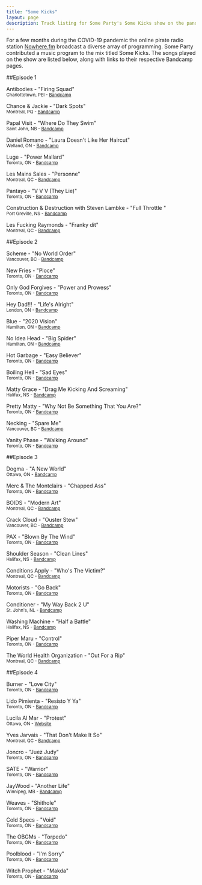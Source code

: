 ```yaml
---
title: "Some Kicks"
layout: page
description: Track listing for Some Party's Some Kicks show on the pandemic pirate radio station Nowhere.fm
---
```


For a few months during the COVID-19 pandemic the online pirate radio station [Nowhere.fm](https://www.nowherefm.net/) broadcast a diverse array of programming. Some Party contributed a music program to the mix titled Some Kicks. The songs played on the show are listed below, along with links to their respective Bandcamp pages.

##Episode 1

Antibodies - "Firing Squad"
<small><br/>Charlottetown, PEI - [Bandcamp](https://antibodieschtn.bandcamp.com)</small>

Chance & Jackie - "Dark Spots"
<small><br/>Montreal, PQ - [Bandcamp](https://chanceandjackie.bandcamp.com)</small>

Papal Visit	 - "Where Do They Swim"
<small><br/>Saint John, NB - [Bandcamp](https://papalvisit.bandcamp.com/)</small>

Daniel Romano - "Laura Doesn't Like Her Haircut"
<small><br/>Welland, ON - [Bandcamp](https://danielromano.bandcamp.com/)</small>

Luge - "Power Mallard"
<small><br/>Toronto, ON - [Bandcamp](https://hugeluge.bandcamp.com/)</small>

Les Mains Sales - "Personne"
<small><br/>Montreal, QC - [Bandcamp](https://lesmainssalesmontreal.bandcamp.com/)</small>

Pantayo - "V V V (They Lie)"
<small><br/>Toronto, ON - [Bandcamp](https://pantayo.bandcamp.com)</small>

Construction & Destruction with Steven Lambke - "Full Throttle "
<small><br/>Port Greville, NS - [Bandcamp](https://constructionanddestruction.bandcamp.com/)</small>

Les Fucking Raymonds - "Franky dit"
<small><br/>Montreal, QC - [Bandcamp](https://lesfuckingraymonds.bandcamp.com/)</small>

##Episode 2

Scheme - "No World Order"
<small><br/>Vancouver, BC - [Bandcamp](https://schemepunk.bandcamp.com)</small>

New Fries - "Ploce"
<small><br/>Toronto, ON - [Bandcamp](https://newfries.bandcamp.com/)</small>

Only God Forgives - "Power and Prowess"
<small><br/>Toronto, ON - [Bandcamp](https://onlygodforgivesto.bandcamp.com)</small>

Hey Dad!!! - "Life's Alright"
<small><br/>London, ON - [Bandcamp](https://getparty.bandcamp.com/track/lifes-alright)</small>

Blue - "2020 Vision"
<small><br/>Hamilton, ON - [Bandcamp](https://itcantallbeblue.bandcamp.com)</small>

No Idea Head - "Big Spider"
<small><br/>Hamilton, ON - [Bandcamp](https://drewthomson.bandcamp.com/album/no-idea-head)</small>

Hot Garbage - "Easy Believer"
<small><br/>Toronto, ON - [Bandcamp](https://hotgarbagemusic.com)</small>

Boiling Hell - "Sad Eyes"
<small><br/>Toronto, ON - [Bandcamp](https://boilinghell.bandcamp.com/)</small>

Matty Grace - "Drag Me Kicking And Screaming"
<small><br/>Halifax, NS - [Bandcamp](https://mattygrace.bandcamp.com/)</small>

Pretty Matty - "Why Not Be Something That You Are?"
<small><br/>Toronto, ON - [Bandcamp](https://prettymatty.com/)</small>

Necking - "Spare Me"
<small><br/>Vancouver, BC - [Bandcamp](https://neckingband.bandcamp.com/)</small>

Vanity Phase - "Walking Around"
<small><br/>Toronto, ON - [Bandcamp](https://vanityphase.bandcamp.com)</small>

##Episode 3

Dogma - "A New World"
<small><br/>Ottawa, ON - [Bandcamp](https://dogmapeacepunk.bandcamp.com/)</small>

Merc & The Montclairs - "Chapped Ass"
<small><br/>Toronto, ON - [Bandcamp](https://mercandthemontclairs.bandcamp.com)</small>

BOIDS - "Modern Art"
<small><br/>Montreal, QC - [Bandcamp](https://boids.bandcamp.com)</small>

Crack Cloud - "Ouster Stew"
<small><br/>Vancouver, BC - [Bandcamp](https://crackcloud.bandcamp.com/)</small>

PAX - "Blown By The Wind"
<small><br/>Toronto, ON - [Bandcamp](https://paxtheband.bandcamp.com/)</small>

Shoulder Season - "Clean Lines"
<small><br/>Halifax, NS - [Bandcamp](https://shoulderseasonhfx.bandcamp.com)</small>

Conditions Apply - "Who's The Victim?"
<small><br/>Montreal, QC - [Bandcamp](https://conditionsapplymtl.bandcamp.com)</small>

Motorists - "Go Back"
<small><br/>Toronto, ON - [Bandcamp](https://motorists.bandcamp.com)</small>

Conditioner - "My Way Back 2 U"
<small><br/>St. John's, NL - [Bandcamp](https://ccconditionerrr.bandcamp.com)</small>

Washing Machine - "Half a Battle"
<small><br/>Halifax, NS - [Bandcamp](https://washingmachine.bandcamp.com)</small>

Piper Maru - "Control"
<small><br/>Toronto, ON - [Bandcamp](https://pipermaru.bandcamp.com)</small>

The World Health Organization - "Out For a Rip"
<small><br/>Montreal, QC - [Bandcamp](https://theworldhealthorganization.bandcamp.com)</small>

##Episode 4

Burner - "Love City"
<small><br/>Toronto, ON - [Bandcamp](https://burnerband.bandcamp.com)</small>

Lido Pimienta - "Resisto Y Ya"
<small><br/>Toronto, ON - [Bandcamp](https://lidopimienta.bandcamp.com)</small>

Lucila Al Mar - "Protest"
<small><br/>Ottawa, ON - [Website](https://lucilaalmar.com/)</small>

Yves Jarvais - "That Don't Make It So"
<small><br/>Montreal, QC - [Bandcamp](https://yvesjarvis.bandcamp.com)</small>

Joncro - "Juez Judy"
<small><br/>Toronto, ON - [Bandcamp](https://joncro.bandcamp.com)</small>

SATE - "Warrior"
<small><br/>Toronto, ON - [Bandcamp](https://stateofsate.bandcamp.com)</small>

JayWood - "Another Life"
<small><br/>Winnipeg, MB - [Bandcamp](https://jaywood1.bandcamp.com/)</small>

Weaves - "Shithole"
<small><br/>Toronto, ON - [Bandcamp](https://weaves.bandcamp.com)</small>

Cold Specs - "Void"
<small><br/>Toronto, ON - [Bandcamp](https://coldspecks.bandcamp.com/)</small>

The OBGMs - "Torpedo"
<small><br/>Toronto, ON - [Bandcamp](https://theobgms.bandcamp.com)</small>

Poolblood - "I'm Sorry"
<small><br/>Toronto, ON - [Bandcamp](https://poolblood.bandcamp.com/)</small>

Witch Prophet - "Makda"
<small><br/>Toronto, ON - [Bandcamp](https://witchprophet.bandcamp.com)</small>
